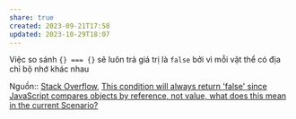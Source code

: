 ```yaml
---
share: true
created: 2023-09-21T17:58
updated: 2023-10-29T18:07
---
```

Việc so sánh `{} === {}` sẽ luôn trả giá trị là `false` bởi vì mỗi vật thể có địa chỉ bộ nhớ khác nhau

Nguồn:: [Stack Overflow](../../Ngu%E1%BB%93n%20v%C3%A0%20t%C3%A0i%20nguy%C3%AAn%20h%E1%BB%97%20tr%E1%BB%A3/%CE%9E%20Ngu%E1%BB%93n/Stack%20Overflow.md#), [This condition will always return 'false' since JavaScript compares objects by reference, not value, what does this mean in the current Scenario?](https://stackoverflow.com/a/77140099/3416774)
